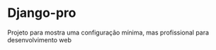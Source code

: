 # Django-pro

Projeto para mostra uma configuração mínima, mas profissional para desenvolvimento web
